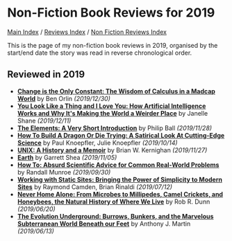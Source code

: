 # Non-Fiction Book Reviews for 2019

[Main Index](../../../README.md) / [Reviews Index](../../README.md) / [Non Fiction Reviews Index](../README.md)

This is the page of my non-fiction book reviews in 2019, organised by the start/end date the story was read in reverse chronological order.

## Reviewed in 2019
- [**Change is the Only Constant: The Wisdom of Calculus in a Madcap World**](20191230-ChangeOnlyConstant.md) by Ben Orlin *(2019/12/30)*
- [**You Look Like a Thing and I Love You: How Artificial Intelligence Works and Why It's Making the World a Weirder Place**](20191211-YouLookLikeAThing.md) by Janelle Shane *(2019/12/11)*
- [**The Elements: A Very Short Introduction**](20191128-ElementsVeryShortIntroduction.md) by Philip Ball *(2019/11/28)*
- [**How To Build A Dragon Or Die Trying: A Satirical Look At Cutting-Edge Science**](20191014-HowBuildDragonDieTrying.md) by Paul Knoepfler, Julie Knoepfler *(2019/10/14)*
- [**UNIX: A History and a Memoir**](20191127-UnixHistoryMemoir.md) by Brian W. Kernighan *(2019/11/27)*
- [**Earth**](20191105-Earth.md) by Garrett Shea *(2019/11/05)*
- [**How To: Absurd Scientific Advice for Common Real-World Problems**](20190930-HowTo.md) by Randall Munroe *(2019/09/30)*
- [**Working with Static Sites: Bringing the Power of Simplicity to Modern Sites**](20190712-WorkingStaticSites.md) by Raymond Camden, Brian Rinaldi *(2019/07/12)*
- [**Never Home Alone: From Microbes to Millipedes, Camel Crickets, and Honeybees, the Natural History of Where We Live**](20190620-NeverHomeAlone.md) by Rob R. Dunn *(2019/06/20)*
- [**The Evolution Underground: Burrows, Bunkers, and the Marvelous Subterranean World Beneath our Feet**](20190613-EvolutionUnderground.md) by Anthony J. Martin *(2019/06/13)*
